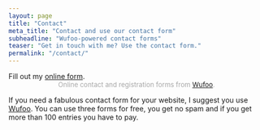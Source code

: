 ```yaml
---
layout: page
title: "Contact"
meta_title: "Contact and use our contact form"
subheadline: "Wufoo-powered contact forms"
teaser: "Get in touch with me? Use the contact form."
permalink: "/contact/"
---
```

<div id="wufoo-z196vnqs04kfr0o">
Fill out my <a href="https://coderdojorimini.wufoo.com/forms/z196vnqs04kfr0o">online form</a>.
</div>
<div id="wuf-adv" style="font-family:inherit;font-size: small;color:#a7a7a7;text-align:center;display:block;">Online contact and registration forms from <a href="http://www.wufoo.com">Wufoo</a>.</div>
<script type="text/javascript">var z196vnqs04kfr0o;(function(d, t) {
var s = d.createElement(t), options = {
'userName':'coderdojorimini',
'formHash':'z196vnqs04kfr0o',
'autoResize':true,
'height':'1586',
'async':true,
'host':'wufoo.com',
'header':'show',
'ssl':true};
s.src = ('https:' == d.location.protocol ? 'https://' : 'http://') + 'www.wufoo.com/scripts/embed/form.js';
s.onload = s.onreadystatechange = function() {
var rs = this.readyState; if (rs) if (rs != 'complete') if (rs != 'loaded') return;
try { z196vnqs04kfr0o = new WufooForm();z196vnqs04kfr0o.initialize(options);z196vnqs04kfr0o.display(); } catch (e) {}};
var scr = d.getElementsByTagName(t)[0], par = scr.parentNode; par.insertBefore(s, scr);
})(document, 'script');</script>



If you need a fabulous contact form for your website, I suggest you use [Wufoo][1]. You can use three forms for free, you get no spam and if you get more than 100 entries you have to pay.


 [1]: http://www.wufoo.com/

